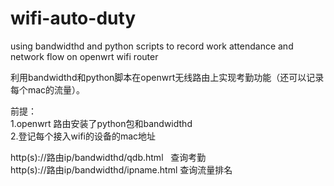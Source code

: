 # wifi-auto-duty
using bandwidthd and python scripts to record work attendance and network flow on openwrt wifi router

利用bandwidthd和python脚本在openwrt无线路由上实现考勤功能（还可以记录每个mac的流量）。

前提：  
1.openwrt 路由安装了python包和bandwidthd  
2.登记每个接入wifi的设备的mac地址  


http(s)://路由ip/bandwidthd/qdb.html   查询考勤  
http(s)://路由ip/bandwidthd/ipname.html 查询流量排名  
